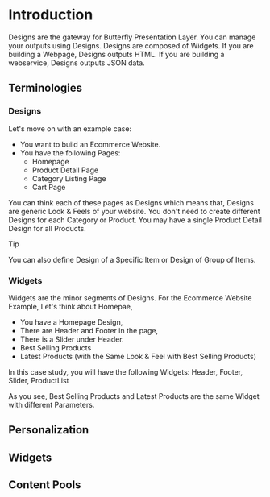 # Introduction

Designs are the gateway for Butterfly Presentation Layer. You can manage your outputs using Designs. Designs are composed of Widgets.
If you are building a Webpage, Designs outputs HTML. If you are building a webservice, Designs outputs JSON data.

## Terminologies

### Designs

Let's move on with an example case:

- You want to build an Ecommerce Website.
- You have the following Pages:
    - Homepage
    - Product Detail Page
    - Category Listing Page
    - Cart Page

You can think each of these pages as Designs which means that, Designs are generic Look & Feels of your website. You don't need
to create different Designs for each Category or Product. You may have a single Product Detail Design for all Products.

>[!TIP]
> You can also define Design of a Specific Item or Design of Group of Items. 

### Widgets

Widgets are the minor segments of Designs. For the Ecommerce Website Example, Let's think about Homepae,

- You have a Homepage Design,
- There are Header and Footer in the page,
- There is a Slider under Header.
- Best Selling Products
- Latest Products (with the Same Look & Feel with Best Selling Products)

In this case study, you will have the following Widgets: Header, Footer, Slider, ProductList

As you see, Best Selling Products and Latest Products are the same Widget with different Parameters.

## Personalization

## Widgets

## Content Pools  